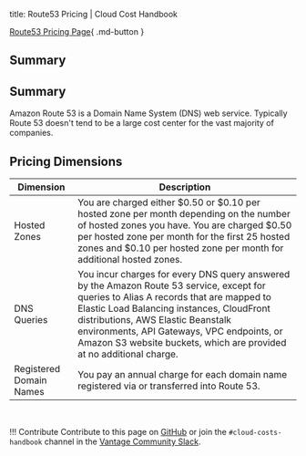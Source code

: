 title: Route53 Pricing | Cloud Cost Handbook

[Route53 Pricing Page](https://aws.amazon.com/route53/pricing/){ .md-button }

## Summary

## Summary

Amazon Route 53 is a Domain Name System (DNS) web service. Typically Route 53 doesn't tend to be a large cost center for the vast majority of companies. 

## Pricing Dimensions

|Dimension|Description|
|----|----|
|Hosted Zones|You are charged either $0.50 or $0.10 per hosted zone per month depending on the number of hosted zones you have. You are charged $0.50 per hosted zone per month for the first 25 hosted zones and $0.10 per hosted zone per month for additional hosted zones.|
|DNS Queries|You incur charges for every DNS query answered by the Amazon Route 53 service, except for queries to Alias A records that are mapped to Elastic Load Balancing instances, CloudFront distributions, AWS Elastic Beanstalk environments, API Gateways, VPC endpoints, or Amazon S3 website buckets, which are provided at no additional charge.|
|Registered Domain Names|You pay an annual charge for each domain name registered via or transferred into Route 53.| 

<br/>

!!! Contribute
    Contribute to this page on [GitHub](https://github.com/vantage-sh/handbook) or join the `#cloud-costs-handbook` channel in the [Vantage Community Slack](https://join.slack.com/t/vantagecommunity/shared_invite/zt-oey52myv-gq4AWRKkX25kjp1UGziPTw).